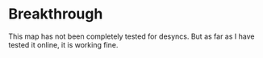 # Breakthrough

This map has not been completely tested for desyncs. But as far as I have tested it online, it is working fine.
